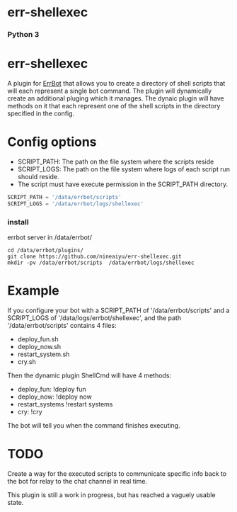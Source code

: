 # err-shellexec
### Python 3


err-shellexec
============

A plugin for [ErrBot](http://errbot.net/) that allows you to create a directory of shell
scripts that will each represent a single bot command.  The plugin will dynamically create
an additional pluging which it manages.  The dynaic plugin will have methods on it that
each represent one of the shell scripts in the directory specified in the config.

Config options
==============

* SCRIPT_PATH: The path on the file system where the scripts reside 
* SCRIPT_LOGS: The path on the file system where logs of each script run should reside.
* The script must have execute permission in the SCRIPT_PATH directory.

```python
SCRIPT_PATH = '/data/errbot/scripts'
SCRIPT_LOGS = '/data/errbot/logs/shellexec'
```

### install
errbot server in /data/errbot/
```
cd /data/errbot/plugins/
git clone https://github.com/nineaiyu/err-shellexec.git
mkdir -pv /data/errbot/scripts  /data/errbot/logs/shellexec

```


Example
=======
If you configure your bot with a SCRIPT_PATH of '/data/errbot/scripts' and a SCRIPT_LOGS of
'/data/logs/errbot/shellexec', and the path '/data/errbot/scripts' contains 4 files:

 - deploy_fun.sh
 - deploy_now.sh
 - restart_system.sh
 - cry.sh

Then the dynamic plugin ShellCmd will have 4 methods:

 - deploy_fun:        !deploy fun
 - deploy_now:        !deploy now
 - restart_systems    !restart systems
 - cry:               !cry

The bot will tell you when the command finishes executing.

TODO
=====

Create a way for the executed scripts to communicate specific info back to the bot for
relay to the chat channel in real time.


This plugin is still a work in progress, but has reached a vaguely usable state.

